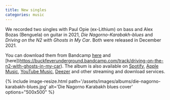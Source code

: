 ```yaml
---
title: New singles
categories: music
---
```


We recorded two singles with Paul Opie (ex-Lithium) on bass and Alex Bozas (Benguela) on guitar in 2021, _Die Nagorno-Karabakh-blues_ and _Driving on the N2 with Ghosts in My Car_. Both were released in December 2021.

You can download them from Bandcamp [here](https://buckfeverunderground.bandcamp.com/track/die-nagorno-karabakh-blues) and [here])https://buckfeverunderground.bandcamp.com/track/driving-on-the-n2-with-ghosts-in-my-car). The album is also available on [Spotify](https://open.spotify.com/artist/64CsQDGZFx0ejzIy8VFaI9), [Apple Music](https://music.apple.com/za/artist/the-buckfever-underground/265957199), [YouTube Music](https://music.youtube.com/playlist?list=OLAK5uy_nErN4c_INcKwAfEwxtjHtrbAFoV-rRAdo), [Deezer](https://www.deezer.com/en/artist/566238) and other streaming and download services.

{% include image-resize.html
    path='/assets/images/albums/die-nagorno-karabakh-blues.jpg'
    alt='Die Nagorno Karabakh blues cover'
    options="500x500"
%}
